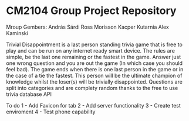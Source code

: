 # CM2104 Group Project Repository
Mroup Gembers:
  András Sárdi
  Ross Morisson
  Kacper Kutarnia
  Alex Kaminski
  
  Trivial Disappointment is a last person standing trivia game that is free to play and can be run on any internet ready smart device. The rules are simple, be the last one remaining or the fastest in the game. Answer just one wrong question and you are out the game (In which case you should feel bad). The game ends when there is one last person in the game or in the case of a tie the fastest. This person will be the ultimate champion of knowledge whilst the loser(s) will be trivially disappointed. Questions are split into categories and are complety random thanks to the free to use trivia database API

To do
1 - Add Favicon for tab
2 - Add server functionality
3 - Create test enviroment
4 - Test phone capability
